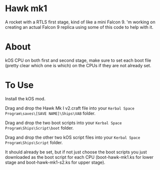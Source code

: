 # Hawk mk1
A rocket with a RTLS first stage, kind of like a mini Falcon 9. 'm working on creating an actual Falcon 9 replica using some of this code to help with it.

# About
kOS CPU on both first and second stage, make sure to set each boot file (pretty clear which one is which) on the CPUs if they are not already set.

# To Use
Install the kOS mod.

Drag and drop the Hawk Mk I v2.craft file into your `Kerbal Space Program\saves\[SAVE NAME]\Ships\VAB` folder.

Drag and drop the two boot scripts into your `Kerbal Space Program\Ships\Script\boot` folder.

Drag and drop the other two kOS script files into your `Kerbal Space Program\Ships\Script` folder.

It should already be set, but if not just choose the boot scripts you just downloaded as the boot script for each CPU (boot-hawk-mk1.ks for lower stage and 
boot-hawk-mk1-s2.ks for upper stage).
